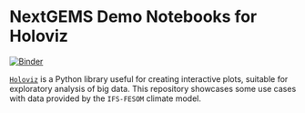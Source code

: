 # NextGEMS Demo Notebooks for Holoviz
[![Binder](https://mybinder.org/badge_logo.svg)](https://mybinder.org/v2/gh/pgierz/NextGEMS_holoviz_demo/HEAD)

[`Holoviz`](https://holoviz.org/) is a Python library useful for creating
interactive plots, suitable for exploratory analysis of big data. This
repository showcases some use cases with data provided by the `IFS-FESOM`
climate model. 

